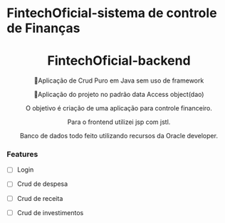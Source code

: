 # FintechOficial-sistema de controle de Finanças 

<h1 align="center"> FintechOficial-backend </h1>
<p align="center">🚀Aplicação de Crud Puro em Java sem uso de framework</p>
<p align="center">🚀Aplicação do projeto no padrão data Access object(dao)</p>

<p align="center"> O objetivo é criação de  uma aplicação para controle financeiro. </p>
<p align="center"> Para o frontend utilizei jsp com jstl. </p>
<p align="center"> Banco de dados todo feito utilizando recursos da Oracle developer. </p>
 
### Features

- [ ] Login
- [ ] Crud de despesa
- [ ] Crud de receita
- [ ] Crud de investimentos


